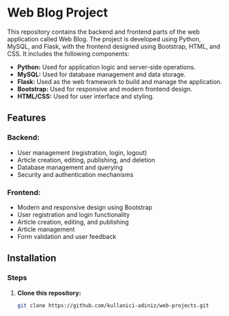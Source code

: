 # Web Blog Project

This repository contains the backend and frontend parts of the web application called Web Blog. The project is developed using Python, MySQL, and Flask, with the frontend designed using Bootstrap, HTML, and CSS. It includes the following components:

- **Python:** Used for application logic and server-side operations.
- **MySQL:** Used for database management and data storage.
- **Flask:** Used as the web framework to build and manage the application.
- **Bootstrap:** Used for responsive and modern frontend design.
- **HTML/CSS:** Used for user interface and styling.

## Features

### Backend:

- User management (registration, login, logout)
- Article creation, editing, publishing, and deletion
- Database management and querying
- Security and authentication mechanisms

### Frontend:

- Modern and responsive design using Bootstrap
- User registration and login functionality
- Article creation, editing, and publishing
- Article management
- Form validation and user feedback

## Installation

### Steps

1. **Clone this repository:**

   ```bash
   git clone https://github.com/kullanici-adiniz/web-projects.git
